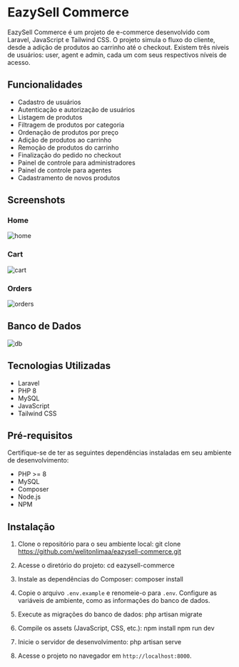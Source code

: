 # EazySell Commerce

EazySell Commerce é um projeto de e-commerce desenvolvido com Laravel, JavaScript e Tailwind CSS. O projeto simula o fluxo do cliente, desde a adição de produtos ao carrinho até o checkout. Existem três níveis de usuários: user, agent e admin, cada um com seus respectivos níveis de acesso.

## Funcionalidades

- Cadastro de usuários
- Autenticação e autorização de usuários
- Listagem de produtos
- Filtragem de produtos por categoria
- Ordenação de produtos por preço
- Adição de produtos ao carrinho
- Remoção de produtos do carrinho
- Finalização do pedido no checkout
- Painel de controle para administradores
- Painel de controle para agentes
- Cadastramento de novos produtos

## Screenshots
### Home
![home](https://github.com/welitonlimaa/eazysell-commerce/assets/108986668/c1dd742c-a416-451b-8907-b9d16787430a)

### Cart
![cart](https://github.com/welitonlimaa/eazysell-commerce/assets/108986668/3229b508-b33d-44e5-b6df-ff76f31c7b44)

### Orders
![orders](https://github.com/welitonlimaa/eazysell-commerce/assets/108986668/b665da4f-33d0-4333-a425-60cc7ba7c558)

## Banco de Dados
![db](https://github.com/welitonlimaa/eazysell-commerce/assets/108986668/5a11dcf8-b189-4820-ac93-df8475b74316)

## Tecnologias Utilizadas

* Laravel
* PHP 8
* MySQL
* JavaScript
* Tailwind CSS

## Pré-requisitos

Certifique-se de ter as seguintes dependências instaladas em seu ambiente de desenvolvimento:

- PHP >= 8
- MySQL
- Composer
- Node.js
- NPM

## Instalação

1. Clone o repositório para o seu ambiente local:
git clone https://github.com/welitonlimaa/eazysell-commerce.git


2. Acesse o diretório do projeto:
cd eazysell-commerce


3. Instale as dependências do Composer:
composer install


4. Copie o arquivo `.env.example` e renomeie-o para `.env`. Configure as variáveis de ambiente, como as informações do banco de dados.

6. Execute as migrações do banco de dados:
php artisan migrate

7. Compile os assets (JavaScript, CSS, etc.):
npm install
npm run dev

8. Inicie o servidor de desenvolvimento:
php artisan serve

10. Acesse o projeto no navegador em `http://localhost:8000`.







